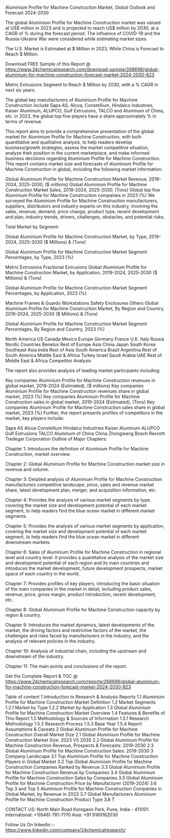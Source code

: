 Aluminium Profile for Machine Construction Market, Global Outlook and Forecast 2024-2030

The global Aluminium Profile for Machine Construction market was valued at US$ million in 2023 and is projected to reach US$ million by 2030, at a CAGR of % during the forecast period. The influence of COVID-19 and the Russia-Ukraine War were considered while estimating market sizes.

The U.S. Market is Estimated at $ Million in 2023, While China is Forecast to Reach $ Million.

Download FREE Sample of this Report @ https://www.24chemicalresearch.com/download-sample/268698/global-aluminium-for-machine-construction-forecast-market-2024-2030-823

Metric Extrusions Segment to Reach $ Million by 2030, with a % CAGR in next six years.

The global key manufacturers of Aluminium Profile for Machine Construction include Sapa AS, Alcoa, Constellium, Hindalco Industries, Kaiser Aluminum, ALUPCO, Gulf Extrusions, TALCO and Aluminum of China, etc. in 2023, the global top five players have a share approximately % in terms of revenue.

This report aims to provide a comprehensive presentation of the global market for Aluminium Profile for Machine Construction, with both quantitative and qualitative analysis, to help readers develop business/growth strategies, assess the market competitive situation, analyze their position in the current marketplace, and make informed business decisions regarding Aluminium Profile for Machine Construction. This report contains market size and forecasts of Aluminium Profile for Machine Construction in global, including the following market information:

Global Aluminium Profile for Machine Construction Market Revenue, 2019-2024, 2025-2030, ($ millions)
Global Aluminium Profile for Machine Construction Market Sales, 2019-2024, 2025-2030, (Tons)
Global top five Aluminium Profile for Machine Construction companies in 2023 (%)
We surveyed the Aluminium Profile for Machine Construction manufacturers, suppliers, distributors and industry experts on this industry, involving the sales, revenue, demand, price change, product type, recent development and plan, industry trends, drivers, challenges, obstacles, and potential risks.

Total Market by Segment:

Global Aluminium Profile for Machine Construction Market, by Type, 2019-2024, 2025-2030 ($ Millions) & (Tons)

Global Aluminium Profile for Machine Construction Market Segment Percentages, by Type, 2023 (%)

Metric Extrusions
Fractional Extrusions
Global Aluminium Profile for Machine Construction Market, by Application, 2019-2024, 2025-2030 ($ Millions) & (Tons)

Global Aluminium Profile for Machine Construction Market Segment Percentages, by Application, 2023 (%)

Machine Frames & Guards
Workstations
Safety Enclosures
Others
Global Aluminium Profile for Machine Construction Market, By Region and Country, 2019-2024, 2025-2030 ($ Millions) & (Tons)

Global Aluminium Profile for Machine Construction Market Segment Percentages, By Region and Country, 2023 (%)

North America
US
Canada
Mexico
Europe
Germany
France
U.K.
Italy
Russia
Nordic Countries
Benelux
Rest of Europe
Asia
China
Japan
South Korea
Southeast Asia
India
Rest of Asia
South America
Brazil
Argentina
Rest of South America
Middle East & Africa
Turkey
Israel
Saudi Arabia
UAE
Rest of Middle East & Africa
Competitor Analysis

The report also provides analysis of leading market participants including:

Key companies Aluminium Profile for Machine Construction revenues in global market, 2019-2024 (Estimated), ($ millions)
Key companies Aluminium Profile for Machine Construction revenues share in global market, 2023 (%)
Key companies Aluminium Profile for Machine Construction sales in global market, 2019-2024 (Estimated), (Tons)
Key companies Aluminium Profile for Machine Construction sales share in global market, 2023 (%)
Further, the report presents profiles of competitors in the market, key players include:

Sapa AS
Alcoa
Constellium
Hindalco Industries
Kaiser Aluminum
ALUPCO
Gulf Extrusions
TALCO
Aluminum of China
China Zhongwang
Bosch Rexroth
Tredegar Corporation
Outline of Major Chapters:

Chapter 1: Introduces the definition of Aluminium Profile for Machine Construction, market overview.

Chapter 2: Global Aluminium Profile for Machine Construction market size in revenue and volume.

Chapter 3: Detailed analysis of Aluminium Profile for Machine Construction manufacturers competitive landscape, price, sales and revenue market share, latest development plan, merger, and acquisition information, etc.

Chapter 4: Provides the analysis of various market segments by type, covering the market size and development potential of each market segment, to help readers find the blue ocean market in different market segments.

Chapter 5: Provides the analysis of various market segments by application, covering the market size and development potential of each market segment, to help readers find the blue ocean market in different downstream markets.

Chapter 6: Sales of Aluminium Profile for Machine Construction in regional level and country level. It provides a quantitative analysis of the market size and development potential of each region and its main countries and introduces the market development, future development prospects, market space of each country in the world.

Chapter 7: Provides profiles of key players, introducing the basic situation of the main companies in the market in detail, including product sales, revenue, price, gross margin, product introduction, recent development, etc.

Chapter 8: Global Aluminium Profile for Machine Construction capacity by region & country.

Chapter 9: Introduces the market dynamics, latest developments of the market, the driving factors and restrictive factors of the market, the challenges and risks faced by manufacturers in the industry, and the analysis of relevant policies in the industry.

Chapter 10: Analysis of industrial chain, including the upstream and downstream of the industry.

Chapter 11: The main points and conclusions of the report.

Get the Complete Report & TOC @ https://www.24chemicalresearch.com/reports/268698/global-aluminium-for-machine-construction-forecast-market-2024-2030-823

Table of content
1 Introduction to Research & Analysis Reports
1.1 Aluminium Profile for Machine Construction Market Definition
1.2 Market Segments
1.2.1 Market by Type
1.2.2 Market by Application
1.3 Global Aluminium Profile for Machine Construction Market Overview
1.4 Features & Benefits of This Report
1.5 Methodology & Sources of Information
1.5.1 Research Methodology
1.5.2 Research Process
1.5.3 Base Year
1.5.4 Report Assumptions & Caveats
2 Global Aluminium Profile for Machine Construction Overall Market Size
2.1 Global Aluminium Profile for Machine Construction Market Size: 2023 VS 2030
2.2 Global Aluminium Profile for Machine Construction Revenue, Prospects & Forecasts: 2019-2030
2.3 Global Aluminium Profile for Machine Construction Sales: 2019-2030
3 Company Landscape
3.1 Top Aluminium Profile for Machine Construction Players in Global Market
3.2 Top Global Aluminium Profile for Machine Construction Companies Ranked by Revenue
3.3 Global Aluminium Profile for Machine Construction Revenue by Companies
3.4 Global Aluminium Profile for Machine Construction Sales by Companies
3.5 Global Aluminium Profile for Machine Construction Price by Manufacturer (2019-2024)
3.6 Top 3 and Top 5 Aluminium Profile for Machine Construction Companies in Global Market, by Revenue in 2023
3.7 Global Manufacturers Aluminium Profile for Machine Construction Product Type
3.8 T

CONTACT US:
North Main Road Koregaon Park, Pune, India - 411001.
International: +1(646)-781-7170
Asia: +91 9169162030

Follow Us On linkedin :- https://www.linkedin.com/company/24chemicalresearch/
